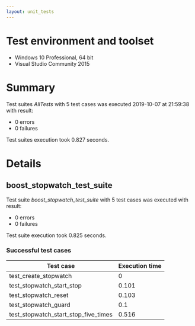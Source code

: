 ```yaml
---
layout: unit_tests
---
```


# Test environment and toolset 

* Windows 10 Professional, 64 bit
* Visual Studio Community 2015

# Summary

Test suites *AllTests* with 5 test cases was executed 2019-10-07 at 21:59:38 with result:

* 0 errors
* 0 failures

Test suites execution took 0.827 seconds.

# Details

## boost_stopwatch_test_suite

Test suite *boost_stopwatch_test_suite* with 5 test cases was executed with result:

* 0 errors
* 0 failures

Test suite execution took 0.825 seconds.

### Successful test cases

Test case|Execution time
-|-
test_create_stopwatch | 0
test_stopwatch_start_stop | 0.101
test_stopwatch_reset | 0.103
test_stopwatch_guard | 0.1
test_stopwatch_start_stop_five_times | 0.516
